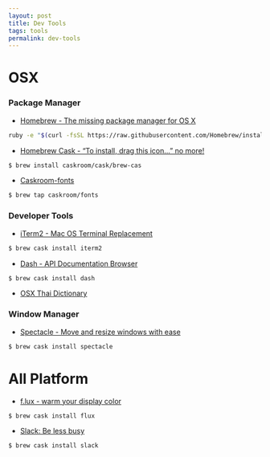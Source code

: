 ```yaml
---
layout: post
title: Dev Tools
tags: tools
permalink: dev-tools
---
```


# OSX

### Package Manager

- [Homebrew - The missing package manager for OS X](http://brew.sh)

```sh
ruby -e "$(curl -fsSL https://raw.githubusercontent.com/Homebrew/install/master/install)"
```

- [Homebrew Cask - “To install, drag this icon…” no more!](http://caskroom.io)

```sh
$ brew install caskroom/cask/brew-cas
```

- [Caskroom-fonts](https://github.com/caskroom/homebrew-fonts)

```sh
$ brew tap caskroom/fonts
```

### Developer Tools

- [iTerm2 - Mac OS Terminal Replacement](http://iterm2.com)

```sh
$ brew cask install iterm2
```

- [Dash - API Documentation Browser](https://kapeli.com/dash)

```sh
$ brew cask install dash
```

- [OSX Thai Dictionary](http://www.iviewapp.net/2012/12/thai-dictionary-mac-os-x-mountain-lion.html)


### Window Manager

- [Spectacle - Move and resize windows with ease](http://spectacleapp.com)

```sh
$ brew cask install spectacle
```

# All Platform

- [f.lux - warm your display color](https://justgetflux.com)

```sh
$ brew cask install flux
```

- [Slack: Be less busy](https://slack.com)

```sh
$ brew cask install slack
```
